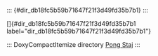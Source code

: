 ::: {#dir_db18fc5b59b71647f21f3d49fd35b7b1}
:::

[]{#dir_db18fc5b59b71647f21f3d49fd35b7b1
label="dir_db18fc5b59b71647f21f3d49fd35b7b1"}

::: DoxyCompactItemize
directory [Pong Staj](#dir_7f2202f332a95df5c6e50699b596c7b9)
:::
